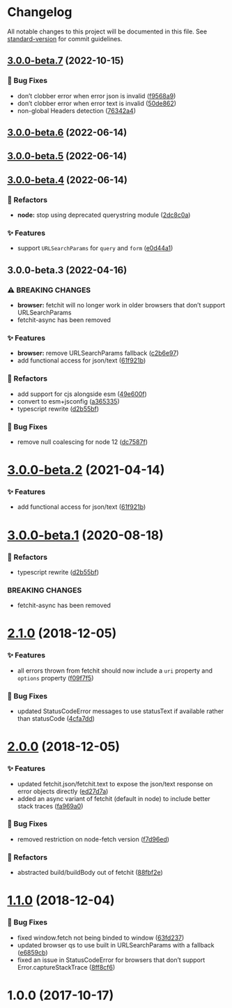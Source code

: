 # Changelog

All notable changes to this project will be documented in this file. See [standard-version](https://github.com/conventional-changelog/standard-version) for commit guidelines.

## [3.0.0-beta.7](https://github.com/shnhrrsn/fetchit/compare/v3.0.0-beta.6...v3.0.0-beta.7) (2022-10-15)


### 🐛 Bug Fixes

* don’t clobber error when error json is invalid ([f9568a9](https://github.com/shnhrrsn/fetchit/commit/f9568a990cace8f0497d6c91769e4135a70265d7))
* don’t clobber error when error text is invalid ([50de862](https://github.com/shnhrrsn/fetchit/commit/50de8621e26be7a5bbd4f2939c1540b736fd533a))
* non-global Headers detection ([76342a4](https://github.com/shnhrrsn/fetchit/commit/76342a4d38dfaf31c029bca5eca8ea549762b712))

## [3.0.0-beta.6](https://github.com/shnhrrsn/fetchit/compare/v3.0.0-beta.5...v3.0.0-beta.6) (2022-06-14)

## [3.0.0-beta.5](https://github.com/shnhrrsn/fetchit/compare/v3.0.0-beta.4...v3.0.0-beta.5) (2022-06-14)

## [3.0.0-beta.4](https://github.com/shnhrrsn/fetchit/compare/v3.0.0-beta.3...v3.0.0-beta.4) (2022-06-14)


### 🧪 Refactors

* **node:** stop using deprecated querystring module ([2dc8c0a](https://github.com/shnhrrsn/fetchit/commit/2dc8c0a1628f09c4c751ad3f920dd083d32ac282))


### ✨ Features

* support `URLSearchParams` for `query` and `form` ([e0d44a1](https://github.com/shnhrrsn/fetchit/commit/e0d44a108e3217ffe41c8e1e350d6596ca6680ee))

## 3.0.0-beta.3 (2022-04-16)


### ⚠ BREAKING CHANGES

* **browser:** fetchit will no longer work in older browsers that don’t support URLSearchParams
* fetchit-async has been removed

### ✨ Features

* **browser:** remove URLSearchParams fallback ([c2b6e97](https://github.com/shnhrrsn/fetchit/commit/c2b6e97548803a65b8389ee655e5318f75b12b64))
* add functional access for json/text ([61f921b](https://github.com/shnhrrsn/fetchit/commit/61f921bb2c73208542731abab1d4d63f769ac2ba))


### 🧪 Refactors

* add support for cjs alongside esm ([49e600f](https://github.com/shnhrrsn/fetchit/commit/49e600ff4cdfd8211e797c12c39629f7635da46d))
* convert to esm+jsconfig ([a365335](https://github.com/shnhrrsn/fetchit/commit/a36533532a2eac93153c8c71c83494d0ccd23197))
* typescript rewrite ([d2b55bf](https://github.com/shnhrrsn/fetchit/commit/d2b55bfa81ad9f71d6addfb8fdb6e3259b3ceaed))


### 🐛 Bug Fixes

* remove null coalescing for node 12 ([dc7587f](https://github.com/shnhrrsn/fetchit/commit/dc7587fa047f90d43bb9a18bec7440957d04d676))

# [3.0.0-beta.2](https://github.com/shnhrrsn/fetchit/compare/2.1.0...v3.0.0-beta.2) (2021-04-14)

### ✨ Features

- add functional access for json/text ([61f921b](https://github.com/shnhrrsn/fetchit/commit/61f921bb2c73208542731abab1d4d63f769ac2ba))

# [3.0.0-beta.1](https://github.com/shnhrrsn/fetchit/compare/2.1.0...3.0.0-beta.1) (2020-08-18)

### 🧪 Refactors

- typescript rewrite ([d2b55bf](https://github.com/shnhrrsn/fetchit/commit/d2b55bfa81ad9f71d6addfb8fdb6e3259b3ceaed))

### BREAKING CHANGES

- fetchit-async has been removed

# [2.1.0](https://github.com/shnhrrsn/fetchit/compare/2.0.0...2.1.0) (2018-12-05)

### ✨ Features

- all errors thrown from fetchit should now include a `uri` property and `options` property ([f09f7f5](https://github.com/shnhrrsn/fetchit/commit/f09f7f5cc315037559d50e4d31d35b9d2f527e99))

### 🐛 Bug Fixes

- updated StatusCodeError messages to use statusText if available rather than statusCode ([4cfa7dd](https://github.com/shnhrrsn/fetchit/commit/4cfa7dd93d6e93eb418fa12d592bed01ca4b9ed6))

# [2.0.0](https://github.com/shnhrrsn/fetchit/compare/1.1.0...2.0.0) (2018-12-05)

### ✨ Features

- updated fetchit.json/fetchit.text to expose the json/text response on error objects directly ([ed27d7a](https://github.com/shnhrrsn/fetchit/commit/fa969a0d08b4024e95a62ea3c95a82869524f70f))
- added an async variant of fetchit (default in node) to include better stack traces ([fa969a0](https://github.com/shnhrrsn/fetchit/commit/fa969a0d08b4024e95a62ea3c95a82869524f70f))

### 🐛 Bug Fixes

- removed restriction on node-fetch version ([f7d96ed](https://github.com/shnhrrsn/fetchit/commit/f7d96ed3e9834bb1731be4fd4d139e21960cbfd7))

### 🧪 Refactors

- abstracted build/buildBody out of fetchit ([88fbf2e](https://github.com/shnhrrsn/fetchit/commit/88fbf2ef6281508ffc7dbe5009492eea9632e4b9))

# [1.1.0](https://github.com/shnhrrsn/fetchit/compare/1.0.0...1.1.0) (2018-12-04)

### 🐛 Bug Fixes

- fixed window.fetch not being binded to window ([63fd237](https://github.com/shnhrrsn/fetchit/commit/63fd2374113d56422537eb1dd8e8214001965865))
- updated browser qs to use built in URLSearchParams with a fallback ([e6859cb](https://github.com/shnhrrsn/fetchit/commit/e6859cbcb2ab74acfad00339fc50f29e41d60c02))
- fixed an issue in StatusCodeError for browsers that don’t support Error.captureStackTrace ([8ff8cf6](https://github.com/shnhrrsn/fetchit/commit/8ff8cf66b3713fb2090d90bb4c30a01c2ae72166))

# 1.0.0 (2017-10-17)
